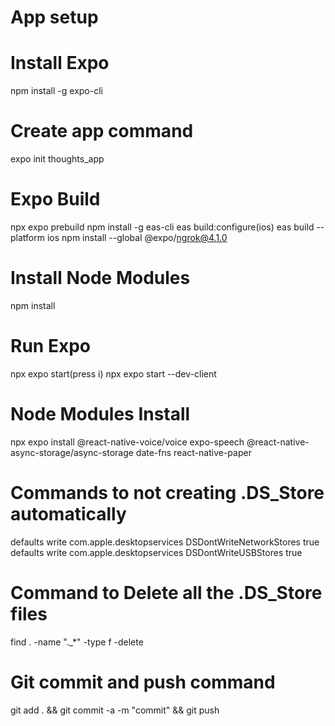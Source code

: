 
# App setup

# Install Expo
npm install -g expo-cli

# Create app command
expo init thoughts_app

# Expo Build
npx expo prebuild
npm install -g eas-cli
eas build:configure(ios)
eas build --platform ios
npm install --global @expo/ngrok@4.1.0

# Install Node Modules
npm install

# Run Expo
npx expo start(press i)
npx expo start --dev-client

# Node Modules Install
npx expo install @react-native-voice/voice expo-speech @react-native-async-storage/async-storage date-fns react-native-paper

# Commands to not creating .DS_Store automatically
defaults write com.apple.desktopservices DSDontWriteNetworkStores true
defaults write com.apple.desktopservices DSDontWriteUSBStores true

# Command to Delete all the .DS_Store files
find . -name "._*" -type f -delete

# Git commit and push command
git add . && git commit -a -m "commit" && git push